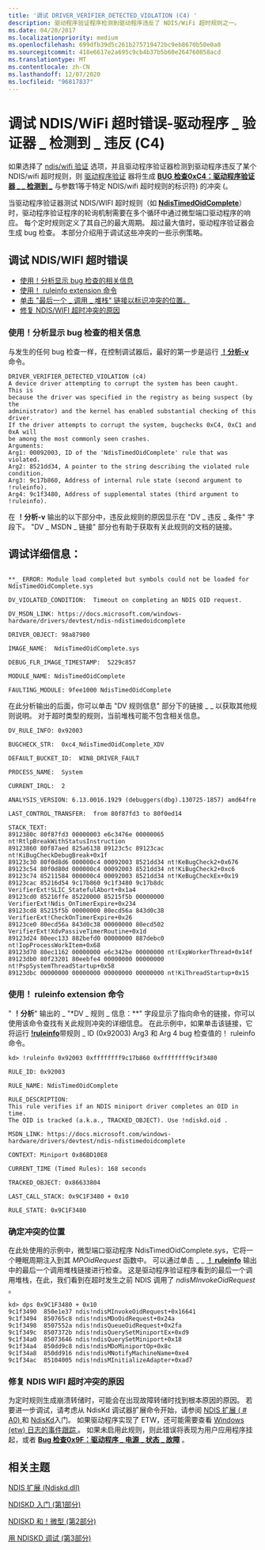 ```yaml
---
title: '调试 DRIVER_VERIFIER_DETECTED_VIOLATION (C4) '
description: 驱动程序验证程序检测到驱动程序违反了 NDIS/WiFi 超时规则之一。
ms.date: 04/20/2017
ms.localizationpriority: medium
ms.openlocfilehash: 699dfb39d5c261b275719472bc9eb8670b50e0a0
ms.sourcegitcommit: 418e6617e2a695c9cb4b37b5b60e264760858acd
ms.translationtype: MT
ms.contentlocale: zh-CN
ms.lasthandoff: 12/07/2020
ms.locfileid: "96817837"
---
```

# <a name="debugging-ndiswifi-time-out-errors---driver_verifier_detected_violation-c4"></a>调试 NDIS/WiFi 超时错误-驱动程序 \_ 验证器 \_ 检测到 \_ 违反 (C4) 


如果选择了 [ndis/wifi 验证](ndis-wifi-verification.md) 选项，并且驱动程序验证器检测到驱动程序违反了某个 NDIS/wifi 超时规则，则 [驱动程序验证](driver-verifier.md) 器将生成 [**BUG 检查0xC4：驱动程序验证器 \_ \_ 检测到 \_**](../debugger/bug-check-0xc4--driver-verifier-detected-violation.md) 与参数1等于特定 NDIS/wifi 超时规则的标识符) 的冲突 (。

当驱动程序验证器测试 NDIS/WIFI 超时规则（如 [**NdisTimedOidComplete**](./ndis-ndistimedoidcomplete.md)）时，驱动程序验证程序的轮询机制需要在多个循环中通过微型端口驱动程序的响应。 每个定时规则定义了其自己的最大周期。 超过最大值时，驱动程序验证器会生成 bug 检查。 本部分介绍用于调试这些冲突的一些示例策略。

## <a name="debugging-ndiswifi-timeout-errors"></a>调试 NDIS/WIFI 超时错误


-   [使用！分析显示 bug 检查的相关信息](#use-analyze-to-display-information-about-the-bug-check)
-   [使用！ ruleinfo extension 命令](#use-the-ruleinfo-extension-command)
-   [单击 "最后一个 \_ 调用 \_ 堆栈" 链接以标识冲突的位置。](#identify-the-location-of-the-violation)
-   [修复 NDIS/WIFI 超时冲突的原因](#fixing-the-cause-of-the-ndis-wifi-timeout-violation)

### <a name="use-analyze-to-display-information-about-the-bug-check"></a>使用！分析显示 bug 检查的相关信息

与发生的任何 bug 检查一样，在控制调试器后，最好的第一步是运行 [**！分析-v**](../debugger/-analyze.md) 命令。

```
DRIVER_VERIFIER_DETECTED_VIOLATION (c4)
A device driver attempting to corrupt the system has been caught.  This is
because the driver was specified in the registry as being suspect (by the
administrator) and the kernel has enabled substantial checking of this driver.
If the driver attempts to corrupt the system, bugchecks 0xC4, 0xC1 and 0xA will
be among the most commonly seen crashes.
Arguments:
Arg1: 00092003, ID of the 'NdisTimedOidComplete' rule that was violated.
Arg2: 8521dd34, A pointer to the string describing the violated rule condition.
Arg3: 9c17b860, Address of internal rule state (second argument to !ruleinfo).
Arg4: 9c1f3480, Address of supplemental states (third argument to !ruleinfo).
```

在 **！分析-v** 输出的以下部分中，违反此规则的原因显示在 "DV \_ 违反 \_ 条件" 字段下。 "DV \_ MSDN \_ 链接" 部分也有助于获取有关此规则的文档的链接。

## <a name="debugging-details"></a>调试详细信息：

```

**_ ERROR: Module load completed but symbols could not be loaded for NdisTimedOidComplete.sys

DV_VIOLATED_CONDITION:  Timeout on completing an NDIS OID request.

DV_MSDN_LINK: https://docs.microsoft.com/windows-hardware/drivers/devtest/ndis-ndistimedoidcomplete

DRIVER_OBJECT: 98a87980

IMAGE_NAME:  NdisTimedOidComplete.sys

DEBUG_FLR_IMAGE_TIMESTAMP:  5229c857

MODULE_NAME: NdisTimedOidComplete

FAULTING_MODULE: 9fee1000 NdisTimedOidComplete
```

在此分析输出的后面，你可以单击 "DV 规则信息" 部分下的链接 \_ \_ 以获取其他规则说明。 对于超时类型的规则，当前堆栈可能不包含相关信息。

```
DV_RULE_INFO: 0x92003

BUGCHECK_STR:  0xc4_NdisTimedOidComplete_XDV

DEFAULT_BUCKET_ID:  WIN8_DRIVER_FAULT

PROCESS_NAME:  System

CURRENT_IRQL:  2

ANALYSIS_VERSION: 6.13.0016.1929 (debuggers(dbg).130725-1857) amd64fre

LAST_CONTROL_TRANSFER:  from 80f87fd3 to 80f0ed14

STACK_TEXT:  
8912380c 80f87fd3 00000003 e6c3476e 00000065 nt!RtlpBreakWithStatusInstruction
89123860 80f87aed 825a6138 89123c5c 89123cac nt!KiBugCheckDebugBreak+0x1f
89123c30 80f0d8d6 000000c4 00092003 8521dd34 nt!KeBugCheck2+0x676
89123c54 80f0d80d 000000c4 00092003 8521dd34 nt!KiBugCheck2+0xc6
89123c74 85211584 000000c4 00092003 8521dd34 nt!KeBugCheckEx+0x19
89123cac 85216d54 9c17b860 9c1f3480 9c17b8dc VerifierExt!SLIC_StatefulAbort+0x1a4
89123cd0 85216ffe 85220000 85215f5b 00000000 VerifierExt!Ndis_OnTimerExpire+0x234
89123cd8 85215f5b 00000000 80ecd56a 843d0c38 VerifierExt!CheckOnTimerExpire+0x26
89123ce0 80ecd56a 843d0c38 00000000 80ecd502 VerifierExt!XdvPassiveTimerRoutine+0x1d
89123d24 80eec133 882befd0 00000000 887debc0 nt!IopProcessWorkItem+0x68
89123d70 80ec1162 00000000 e6c342be 00000000 nt!ExpWorkerThread+0x14f
89123db0 80f23201 80eebfe4 00000000 00000000 nt!PspSystemThreadStartup+0x58
89123dbc 00000000 00000000 00000000 00000000 nt!KiThreadStartup+0x15
```

### <a name="use-the-ruleinfo-extension-command"></a>使用！ ruleinfo extension 命令

" **！分析**" 输出的 _ "*DV \_ 规则 \_ 信息：**" 字段显示了指向命令的链接，你可以使用该命令查找有关此规则冲突的详细信息。 在此示例中，如果单击该链接，它将运行 [**!ruleinfo**](../debugger/-ruleinfo.md)带规则 \_ ID (0x92003) Arg3 和 Arg 4 bug 检查值的！ ruleinfo 命令。

```
kd> !ruleinfo 0x92003 0xffffffff9c17b860 0xffffffff9c1f3480

RULE_ID: 0x92003

RULE_NAME: NdisTimedOidComplete

RULE_DESCRIPTION:
This rule verifies if an NDIS miniport driver completes an OID in time.
The OID is tracked (a.k.a., TRACKED_OBJECT). Use !ndiskd.oid .

MSDN_LINK: https://docs.microsoft.com/windows-hardware/drivers/devtest/ndis-ndistimedoidcomplete

CONTEXT: Miniport 0x86BD10E8

CURRENT_TIME (Timed Rules): 168 seconds

TRACKED_OBJECT: 0x86633804

LAST_CALL_STACK: 0x9C1F3480 + 0x10

RULE_STATE: 0x9C1F3480
```

### <a name="identify-the-location-of-the-violation"></a>确定冲突的位置

在此处使用的示例中，微型端口驱动程序 NdisTimedOidComplete.sys，它将一个睡眠周期注入到其 *MPOidRequest* 函数中。 可以通过单击 \_ \_ [**！ ruleinfo**](../debugger/-ruleinfo.md) 输出中的最后一个调用堆栈链接进行检查。 这是驱动程序验证程序看到的最后一个调用堆栈，在此，我们看到在超时发生之前 NDIS 调用了 *ndisMInvokeOidRequest* 。

```
kd> dps 0x9C1F3480 + 0x10
9c1f3490  850e1e37 ndis!ndisMInvokeOidRequest+0x16641
9c1f3494  850765c8 ndis!ndisMDoOidRequest+0x24a
9c1f3498  8507552a ndis!ndisQueueOidRequest+0x2fa
9c1f349c  8507372b ndis!ndisQuerySetMiniportEx+0xd9
9c1f34a0  85073646 ndis!ndisQuerySetMiniport+0x18
9c1f34a4  850dd9c8 ndis!ndisMDoMiniportOp+0x8c
9c1f34a8  850dd916 ndis!ndisMNotifyMachineName+0xe4
9c1f34ac  85104005 ndis!ndisMInitializeAdapter+0xad7
```

### <a name="fixing-the-cause-of-the-ndis-wifi-timeout-violation"></a>修复 NDIS WIFI 超时冲突的原因

为定时规则生成崩溃转储时，可能会在出现故障转储时找到根本原因的原因。 若要进一步调试，请考虑从 NdisKd 调试器扩展命令开始，请参阅 [NDIS 扩展 ( # A0) ](../debugger/ndis-extensions--ndiskd-dll-.md) 和 [NdisKd](/archive/blogs/ndis/getting-started-with-ndiskd)入门。 如果驱动程序实现了 ETW，还可能需要查看 [Windows (etw) 日志的事件跟踪 ](event-tracing-for-windows--etw-.md) 。 如果未启用此规则，则此错误将表现为用户应用程序挂起，或者 [**Bug 检查0x9F：驱动程序 \_ 电源 \_ 状态 \_ 故障**](../debugger/bug-check-0x9f--driver-power-state-failure.md) 。

## <a name="span-idrelated_topicsspanrelated-topics"></a><span id="related_topics"></span>相关主题


[NDIS 扩展 (Ndiskd.dll)](../debugger/ndis-extensions--ndiskd-dll-.md)

[NDISKD 入门 (第1部分) ](/archive/blogs/ndis/getting-started-with-ndiskd)

[NDISKD 和！微型 (第2部分) ](/archive/blogs/ndis/ndiskd-and-miniport)

[用 NDISKD 调试 (第3部分) ](/archive/blogs/ndis/debugging-with-ndiskd)
